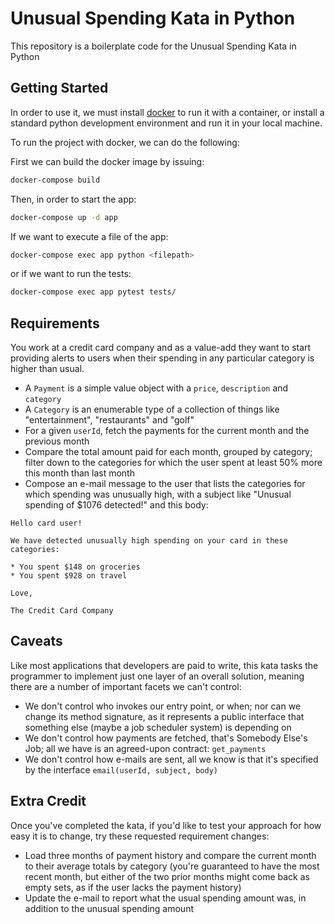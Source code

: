 # Unusual Spending Kata in Python

This repository is a boilerplate code for the Unusual Spending Kata in Python

## Getting Started

In order to use it, we must install [docker](https://docs.docker.com/engine/installation/) to run it with a container, or install a standard python development environment and run it in your local machine.

To run the project with docker, we can do the following:

First we can build the docker image by issuing:

```bash
docker-compose build
```

Then, in order to start the app:

```bash
docker-compose up -d app
```

If we want to execute a file of the app:

```bash
docker-compose exec app python <filepath>
```

or if we want to run the tests:

```bash
docker-compose exec app pytest tests/
```

## Requirements

You work at a credit card company and as a value-add they want to start providing alerts to users when their spending in any particular category is higher than usual.

* A `Payment` is a simple value object with a `price`, `description` and `category`
* A `Category` is an enumerable type of a collection of things like "entertainment", "restaurants" and "golf"
* For a given `userId`, fetch the payments for the current month and the previous month
* Compare the total amount paid for each month, grouped by category; filter down to the categories for which the user spent at least 50% more this month than last month
* Compose an e-mail message to the user that lists the categories for which spending was unusually high, with a subject like "Unusual spending of $1076 detected!" and this body:

```text
Hello card user!

We have detected unusually high spending on your card in these categories:

* You spent $148 on groceries
* You spent $928 on travel

Love,

The Credit Card Company
```

## Caveats

Like most applications that developers are paid to write, this kata tasks the programmer to implement just one layer of
an overall solution, meaning there are a number of important facets we can't control:

* We don't control who invokes our entry point, or when; nor can we change its method signature, as it represents a public interface that something else (maybe a job scheduler system) is depending on
* We don't control how payments are fetched, that's Somebody Else's Job; all we have is an agreed-upon contract: `get_payments`
* We don't control how e-mails are sent, all we know is that it's specified by the interface `email(userId, subject, body)`

## Extra Credit

Once you've completed the kata, if you'd like to test your approach for how easy it is to change, try these requested requirement changes:

* Load three months of payment history and compare the current month to their average totals by category (you're guaranteed to have the most recent month, but either of the two prior months might come back as empty sets, as if the user lacks the payment history)
* Update the e-mail to report what the usual spending amount was, in addition to the unusual spending amount
